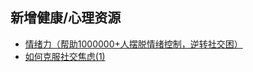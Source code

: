 ## 新增健康/心理资源
- [情绪力（帮助1000000+人摆脱情绪控制，逆转社交困）](https://pan.quark.cn/s/41ce7a0f1c1c)
- [如何克服社交焦虑(1)](https://pan.quark.cn/s/905991acfa60)
